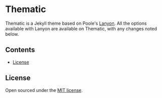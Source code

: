 # Thematic

Thematic is a Jekyll theme based on Poole's [Lanyon](https://github.com/poole/lanyon). All the options available with Lanyon are available on Thematic, with any changes noted below.


## Contents
- [License](#license)

## License

Open sourced under the [MIT license](LICENSE.md).
